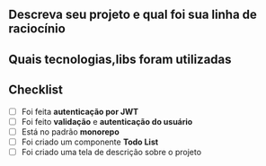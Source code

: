 ## Descreva seu projeto e qual foi sua linha de raciocínio



## Quais tecnologias,libs foram utilizadas

## Checklist
- [ ]  Foi feita **autenticação por JWT**
- [ ]  Foi feito **validação** e **autenticação do usuário**
- [ ]  Está no padrão **monorepo**
- [ ]  Foi criado um componente **Todo List**
- [ ]  Foi criado uma tela de descrição sobre o projeto
